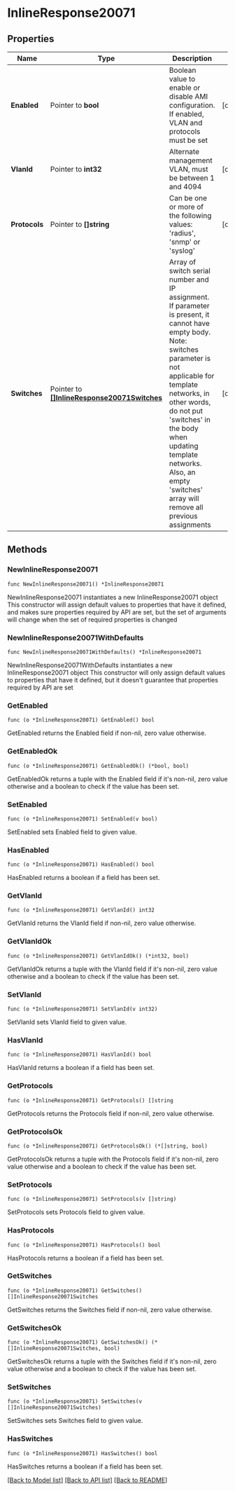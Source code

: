 # InlineResponse20071

## Properties

Name | Type | Description | Notes
------------ | ------------- | ------------- | -------------
**Enabled** | Pointer to **bool** | Boolean value to enable or disable AMI configuration. If enabled, VLAN and protocols must be set | [optional] 
**VlanId** | Pointer to **int32** | Alternate management VLAN, must be between 1 and 4094 | [optional] 
**Protocols** | Pointer to **[]string** | Can be one or more of the following values: &#39;radius&#39;, &#39;snmp&#39; or &#39;syslog&#39; | [optional] 
**Switches** | Pointer to [**[]InlineResponse20071Switches**](InlineResponse20071Switches.md) | Array of switch serial number and IP assignment. If parameter is present, it cannot have empty body. Note: switches parameter is not applicable for template networks, in other words, do not put &#39;switches&#39; in the body when updating template networks. Also, an empty &#39;switches&#39; array will remove all previous assignments | [optional] 

## Methods

### NewInlineResponse20071

`func NewInlineResponse20071() *InlineResponse20071`

NewInlineResponse20071 instantiates a new InlineResponse20071 object
This constructor will assign default values to properties that have it defined,
and makes sure properties required by API are set, but the set of arguments
will change when the set of required properties is changed

### NewInlineResponse20071WithDefaults

`func NewInlineResponse20071WithDefaults() *InlineResponse20071`

NewInlineResponse20071WithDefaults instantiates a new InlineResponse20071 object
This constructor will only assign default values to properties that have it defined,
but it doesn't guarantee that properties required by API are set

### GetEnabled

`func (o *InlineResponse20071) GetEnabled() bool`

GetEnabled returns the Enabled field if non-nil, zero value otherwise.

### GetEnabledOk

`func (o *InlineResponse20071) GetEnabledOk() (*bool, bool)`

GetEnabledOk returns a tuple with the Enabled field if it's non-nil, zero value otherwise
and a boolean to check if the value has been set.

### SetEnabled

`func (o *InlineResponse20071) SetEnabled(v bool)`

SetEnabled sets Enabled field to given value.

### HasEnabled

`func (o *InlineResponse20071) HasEnabled() bool`

HasEnabled returns a boolean if a field has been set.

### GetVlanId

`func (o *InlineResponse20071) GetVlanId() int32`

GetVlanId returns the VlanId field if non-nil, zero value otherwise.

### GetVlanIdOk

`func (o *InlineResponse20071) GetVlanIdOk() (*int32, bool)`

GetVlanIdOk returns a tuple with the VlanId field if it's non-nil, zero value otherwise
and a boolean to check if the value has been set.

### SetVlanId

`func (o *InlineResponse20071) SetVlanId(v int32)`

SetVlanId sets VlanId field to given value.

### HasVlanId

`func (o *InlineResponse20071) HasVlanId() bool`

HasVlanId returns a boolean if a field has been set.

### GetProtocols

`func (o *InlineResponse20071) GetProtocols() []string`

GetProtocols returns the Protocols field if non-nil, zero value otherwise.

### GetProtocolsOk

`func (o *InlineResponse20071) GetProtocolsOk() (*[]string, bool)`

GetProtocolsOk returns a tuple with the Protocols field if it's non-nil, zero value otherwise
and a boolean to check if the value has been set.

### SetProtocols

`func (o *InlineResponse20071) SetProtocols(v []string)`

SetProtocols sets Protocols field to given value.

### HasProtocols

`func (o *InlineResponse20071) HasProtocols() bool`

HasProtocols returns a boolean if a field has been set.

### GetSwitches

`func (o *InlineResponse20071) GetSwitches() []InlineResponse20071Switches`

GetSwitches returns the Switches field if non-nil, zero value otherwise.

### GetSwitchesOk

`func (o *InlineResponse20071) GetSwitchesOk() (*[]InlineResponse20071Switches, bool)`

GetSwitchesOk returns a tuple with the Switches field if it's non-nil, zero value otherwise
and a boolean to check if the value has been set.

### SetSwitches

`func (o *InlineResponse20071) SetSwitches(v []InlineResponse20071Switches)`

SetSwitches sets Switches field to given value.

### HasSwitches

`func (o *InlineResponse20071) HasSwitches() bool`

HasSwitches returns a boolean if a field has been set.


[[Back to Model list]](../README.md#documentation-for-models) [[Back to API list]](../README.md#documentation-for-api-endpoints) [[Back to README]](../README.md)


